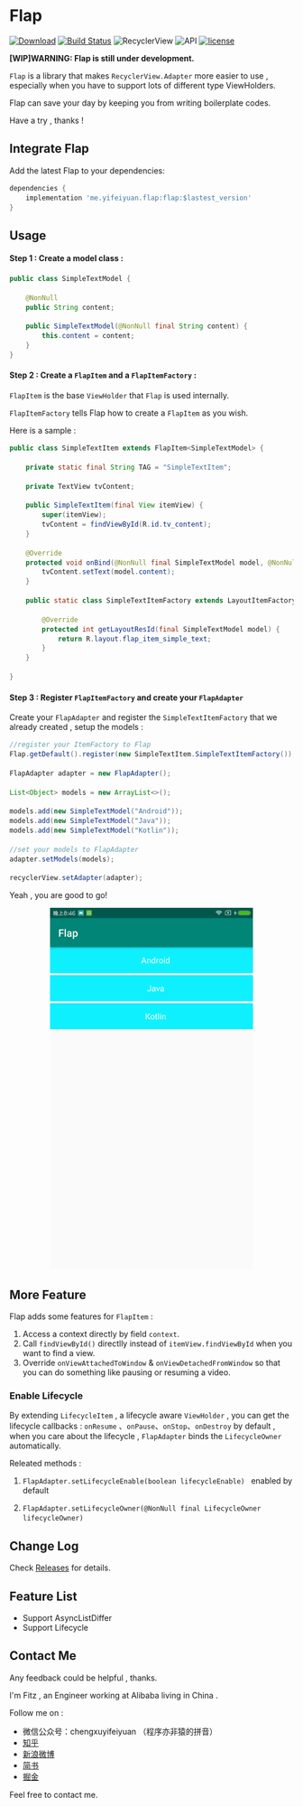 # Flap

[![Download](https://api.bintray.com/packages/alancheen/maven/flap/images/download.svg?version=0.6.0)](https://bintray.com/alancheen/maven/flap/0.6.0/link) [![Build Status](https://travis-ci.org/AlanCheen/Flap.svg?branch=master)](https://travis-ci.org/AlanCheen/Flap) ![RecyclerView](https://img.shields.io/badge/RecyclerView-28.0.0-brightgreen.svg) ![API](https://img.shields.io/badge/API-14%2B-brightgreen.svg?style=flat) [![license](https://img.shields.io/github/license/AlanCheen/Flap.svg)](./LICENSE)

**[WIP]WARNING: Flap is still under development.**

`Flap` is a library that makes `RecyclerView.Adapter` more easier to use , especially when you have to support lots of different type ViewHolders.

Flap can save your day by keeping you from writing boilerplate codes.

Have a try , thanks !

## Integrate Flap

Add the latest Flap to your dependencies:

```groovy
dependencies {
    implementation 'me.yifeiyuan.flap:flap:$lastest_version'
}
```

## Usage


#### Step 1 : Create a model class :

```java
public class SimpleTextModel {

    @NonNull
    public String content;

    public SimpleTextModel(@NonNull final String content) {
        this.content = content;
    }
}
```

#### Step 2 : Create a `FlapItem` and a `FlapItemFactory` :

`FlapItem` is the base `ViewHolder` that `Flap` is used internally.

`FlapItemFactory` tells Flap how to create a  `FlapItem` as you wish.

Here is a sample :

```java
public class SimpleTextItem extends FlapItem<SimpleTextModel> {

    private static final String TAG = "SimpleTextItem";

    private TextView tvContent;

    public SimpleTextItem(final View itemView) {
        super(itemView);
        tvContent = findViewById(R.id.tv_content);
    }

    @Override
    protected void onBind(@NonNull final SimpleTextModel model, @NonNull final FlapAdapter adapter, @NonNull final List<Object> payloads) {
        tvContent.setText(model.content);
    }

    public static class SimpleTextItemFactory extends LayoutItemFactory<SimpleTextModel, SimpleTextItem> {

        @Override
        protected int getLayoutResId(final SimpleTextModel model) {
            return R.layout.flap_item_simple_text;
        }
    }

}
```



#### Step 3 : Register `FlapItemFactory` and create your `FlapAdapter`

Create your `FlapAdapter` and register the `SimpleTextItemFactory` that we already created , setup the models :

```java
//register your ItemFactory to Flap
Flap.getDefault().register(new SimpleTextItem.SimpleTextItemFactory());

FlapAdapter adapter = new FlapAdapter();

List<Object> models = new ArrayList<>();

models.add(new SimpleTextModel("Android"));
models.add(new SimpleTextModel("Java"));
models.add(new SimpleTextModel("Kotlin"));

//set your models to FlapAdapter
adapter.setModels(models);

recyclerView.setAdapter(adapter);
```

Yeah , you are good to go!

<div align=center><img width="360" height="640" src="art/flap-simple-showcase.png"/></div>


## More Feature

Flap adds some features for `FlapItem` : 

1. Access a context directly by field `context`.
2. Call `findViewById()`  directlly instead of `itemView.findViewById` when you want to find a view.
3. Override `onViewAttachedToWindow` & `onViewDetachedFromWindow` so that you can do something like pausing or resuming a video.



### Enable Lifecycle



By extending `LifecycleItem`  , a lifecycle aware `ViewHolder`  , you can get the lifecycle callbacks : `onResume` 、`onPause`、`onStop`、`onDestroy`  by default , when you care about the lifecycle , `FlapAdapter` binds the `LifecycleOwner` automatically.


Releated methods :

1. `FlapAdapter.setLifecycleEnable(boolean lifecycleEnable) `   enabled by default

2. `FlapAdapter.setLifecycleOwner(@NonNull final LifecycleOwner lifecycleOwner)`



## Change Log

Check [Releases](https://github.com/AlanCheen/Flap/releases) for details.

## Feature List

- Support AsyncListDiffer
- Support Lifecycle

## Contact Me

Any feedback could be helpful , thanks.

I'm Fitz , an Engineer working at Alibaba living in China .

Follow me on :

- 微信公众号：chengxuyifeiyuan （程序亦非猿的拼音）
- [知乎](https://www.zhihu.com/people/yifeiyuan/activities)
- [新浪微博](https://www.weibo.com/alancheeen)
- [简书](https://www.jianshu.com/u/ec59bd61433a)
- [掘金](https://juejin.im/user/558cc8dae4b0de86abc9cfda)

Feel free to contact me. 